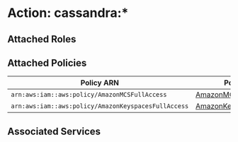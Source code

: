 # Action: cassandra:*

## Attached Roles

## Attached Policies

| Policy ARN | Policy Name |
|------------|-------------|
| `arn:aws:iam::aws:policy/AmazonMCSFullAccess` | [AmazonMCSFullAccess](../policies.md#amazonmcsfullaccess) |
| `arn:aws:iam::aws:policy/AmazonKeyspacesFullAccess` | [AmazonKeyspacesFullAccess](../policies.md#amazonkeyspacesfullaccess) |

## Associated Services

